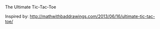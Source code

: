 The Ultimate Tic-Tac-Toe

Inspired by: http://mathwithbaddrawings.com/2013/06/16/ultimate-tic-tac-toe/
